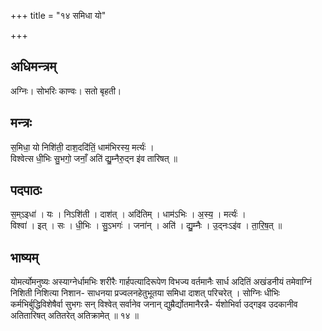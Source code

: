 +++
title = "१४ समिधा यो"

+++
## अधिमन्त्रम्
अग्निः। सोभरिः काण्वः। सतो बृहती।

## मन्त्रः
स॒मिधा॒ यो निशि॑ती॒ दाश॒ददि॑तिं॒ धाम॑भिरस्य॒ मर्त्यः॑ ।  
विश्वेत्स धी॒भिः सु॒भगो॒ जनाँ॒ अति॑ द्यु॒म्नैरु॒द्न इ॑व तारिषत् ॥

## पदपाठः
स॒म्ऽइधा॑ । यः । निऽशि॑ती । दाश॑त् । अदि॑तिम् । धाम॑ऽभिः । अ॒स्य॒ । मर्त्यः॑ ।  
विश्वा॑ । इत् । सः । धी॒भिः । सु॒ऽभगः॑ । जना॑न् । अति॑ । द्यु॒म्नैः । उ॒द्नःऽइ॑व । ता॒रि॒ष॒त् ॥

## भाष्यम्
योमर्त्योमनुष्यः अस्याग्नेर्धामभिः शरीरैः गार्हपत्यादिरूपेण विभज्य वर्तमानैः सार्ध अदितिं अखंडनीयं तमेवाग्निं निशिती निशित्या निशान- साधनया प्रज्वलनहेतुभूतया समिधा दाशत् परिचरेत् । सोग्निः धीभिः कर्मभिर्बुद्धिविशेषैर्वा सुभगः सन् विश्वेत् सर्वानेव जनान् द्युम्रैर्द्योतमानैरन्नै- र्यशोभिर्वा उद्गइव उदकानीव अतितारिषत् अतितरेत् अतिक्रामेत् ॥ १४ ॥